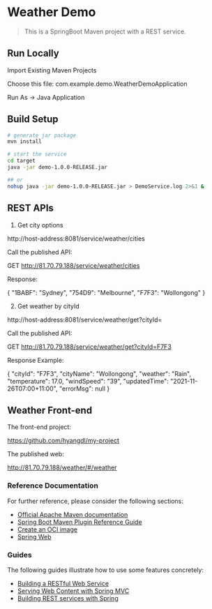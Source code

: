 # Weather Demo

> This is a SpringBoot Maven project with a REST service.

## Run Locally

Import Existing Maven Projects

Choose this file: 
com.example.demo.WeatherDemoApplication

Run As -> Java Application


## Build Setup

``` bash
# generate jar package
mvn install

# start the service
cd target
java -jar demo-1.0.0-RELEASE.jar

## or
nohup java -jar demo-1.0.0-RELEASE.jar > DemoService.log 2>&1 &
```

## REST APIs

1. Get city options

http://host-address:8081/service/weather/cities

Call the published API:

GET http://81.70.79.188/service/weather/cities

Response: 

{
    "1BABF": "Sydney",
    "754D9": "Melbourne",
    "F7F3": "Wollongong"
}

2. Get weather by cityId

http://host-address:8081/service/weather/get?cityId=

Call the published API:

GET http://81.70.79.188/service/weather/get?cityId=F7F3

Response Example: 

{
    "cityId": "F7F3",
    "cityName": "Wollongong",
    "weather": "Rain",
    "temperature": 17.0,
    "windSpeed": "39",
    "updatedTime": "2021-11-26T07:00+11:00",
    "errorMsg": null
}


## Weather Front-end

The front-end project:

https://github.com/hyangdl/my-project

The published web:

http://81.70.79.188/weather/#/weather


### Reference Documentation
For further reference, please consider the following sections:

* [Official Apache Maven documentation](https://maven.apache.org/guides/index.html)
* [Spring Boot Maven Plugin Reference Guide](https://docs.spring.io/spring-boot/docs/2.5.7/maven-plugin/reference/html/)
* [Create an OCI image](https://docs.spring.io/spring-boot/docs/2.5.7/maven-plugin/reference/html/#build-image)
* [Spring Web](https://docs.spring.io/spring-boot/docs/2.6.0/reference/htmlsingle/#boot-features-developing-web-applications)

### Guides
The following guides illustrate how to use some features concretely:

* [Building a RESTful Web Service](https://spring.io/guides/gs/rest-service/)
* [Serving Web Content with Spring MVC](https://spring.io/guides/gs/serving-web-content/)
* [Building REST services with Spring](https://spring.io/guides/tutorials/bookmarks/)


